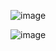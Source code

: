 ![image](https://github.com/umar-farooq-khan/LLM-aiding-Stock-Market/assets/52029764/8b8e2b84-75c2-45b3-9b2d-69d1b1f70c5d)

![image](https://github.com/umar-farooq-khan/LLM-aiding-Stock-Market/assets/52029764/daac23e0-3ab2-44ba-b84c-0a97c1cfb775)

